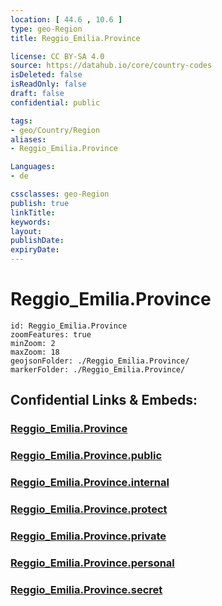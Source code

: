 ```yaml
---
location: [ 44.6 , 10.6 ] 
type: geo-Region
title: Reggio_Emilia.Province

license: CC BY-SA 4.0
source: https://datahub.io/core/country-codes
isDeleted: false
isReadOnly: false
draft: false
confidential: public

tags:
- geo/Country/Region
aliases:
- Reggio_Emilia.Province

Languages:
- de

cssclasses: geo-Region
publish: true
linkTitle: 
keywords: 
layout: 
publishDate: 
expiryDate: 
---
```


# Reggio_Emilia.Province

```leaflet
id: Reggio_Emilia.Province
zoomFeatures: true 
minZoom: 2 
maxZoom: 18
geojsonFolder: ./Reggio_Emilia.Province/
markerFolder: ./Reggio_Emilia.Province/
```


## Confidential Links & Embeds: 

### [Reggio_Emilia.Province](/_Standards/Earth/Continent/Europe/Europe~South/Italy/regions~Italy/Emilia-Romagna/Reggio_Emilia.Province.md) 

### [Reggio_Emilia.Province.public](/_public/Earth/Continent/Europe/Europe~South/Italy/regions~Italy/Emilia-Romagna/Reggio_Emilia.Province.public.md) 

### [Reggio_Emilia.Province.internal](/_internal/Earth/Continent/Europe/Europe~South/Italy/regions~Italy/Emilia-Romagna/Reggio_Emilia.Province.internal.md) 

### [Reggio_Emilia.Province.protect](/_protect/Earth/Continent/Europe/Europe~South/Italy/regions~Italy/Emilia-Romagna/Reggio_Emilia.Province.protect.md) 

### [Reggio_Emilia.Province.private](/_private/Earth/Continent/Europe/Europe~South/Italy/regions~Italy/Emilia-Romagna/Reggio_Emilia.Province.private.md) 

### [Reggio_Emilia.Province.personal](/_personal/Earth/Continent/Europe/Europe~South/Italy/regions~Italy/Emilia-Romagna/Reggio_Emilia.Province.personal.md) 

### [Reggio_Emilia.Province.secret](/_secret/Earth/Continent/Europe/Europe~South/Italy/regions~Italy/Emilia-Romagna/Reggio_Emilia.Province.secret.md)

